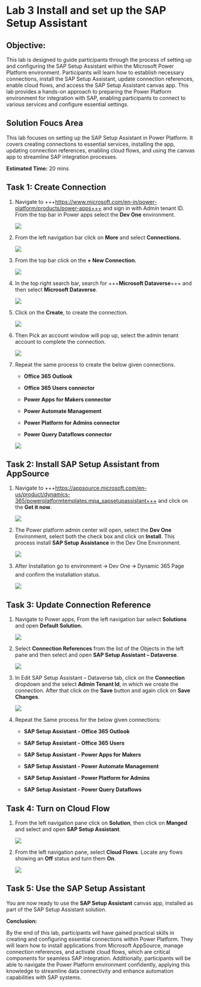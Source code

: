 # Lab 3 Install and set up the SAP Setup Assistant

## Objective: 

This lab is designed to guide participants through the
process of setting up and configuring the SAP Setup Assistant within the
Microsoft Power Platform environment. Participants will learn how to
establish necessary connections, install the SAP Setup Assistant, update
connection references, enable cloud flows, and access the SAP Setup
Assistant canvas app. This lab provides a hands-on approach to preparing
the Power Platform environment for integration with SAP, enabling
participants to connect to various services and configure essential
settings.

## Solution Foucs Area

This lab focuses on setting up the SAP Setup Assistant in Power Platform. It covers creating connections to essential services, installing the app, updating connection references, enabling cloud flows, and using the canvas app to streamline SAP integration processes.

**Estimated Time:** 20 mins

## Task 1: Create Connection

1.  Navigate to
    +++https://www.microsoft.com/en-in/power-platform/products/power-apps+++
    and sign in with Admin tenant ID. From the top bar in Power apps select the **Dev One** environment.

    ![](./media/image5.png)


2.  From the left navigation bar click on **More** and select
    **Connections.**

    ![](./media/image6.png)


3.  From the top bar click on the **+ New Connection.**

    ![](./media/image7.png)


4.  In the top right search bar, search for +++**Microsoft Dataverse**+++ and
    then select **Microsoft Dataverse**.

    ![](./media/image8.png)


5.  Click on the **Create**, to create the connection.

    ![](./media/image9.png)

6. Then Pick an account window will pop up, select the admin tenant
    account to complete the connection.

    ![](./media/image10.png)


7. Repeat the same process to create the below given connections.

    - **Office 365 Outlook**

    - **Office 365 Users connector**

    - **Power Apps for Makers connector**

    - **Power Automate Management**

    - **Power Platform for Admins connector**

    - **Power Query Dataflows connector**

    ![](./media/image11.png)


## Task 2: Install SAP Setup Assistant from AppSource

1.  Navigate to
    +++https://appsource.microsoft.com/en-us/product/dynamics-365/powerplatformtemplates.mpa_sapsetupassistant+++
    and click on the **Get it now**.

    ![](./media/image12.png)

2.  The Power platform admin center will open, select the **Dev One**
    Environment, select both the check box and click on **Install**.
    This process install **SAP Setup Assistance** in the Dev One
    Environment.

    ![](./media/image13.png)


3.  After Installation go to environment 🡪 Dev One 🡪 Dynamic 365 Page
    and confirm the installation status.

    ![](./media/image14.png)


## Task 3: Update Connection Reference

1.  Navigate to Power apps, From the left navigation bar select
    **Solutions** and open **Default Solution.**

    ![](./media/image15.png)


2.  Select **Connection References** from the list of the Objects in the
    left pane and then select and open **SAP Setup Assistant –
    Dataverse**.

    ![](./media/image16.png)


3.  In Edit SAP Setup Assistant – Dataverse tab, click on the
    **Connection** dropdown and the select **Admin Tenant Id**, in which
    we create the connection. After that click on the **Save** button
    and again click on **Save Changes**.

    ![](./media/image17.png)


4.  Repeat the Same process for the below given connections:

    - **SAP Setup Assistant - Office 365 Outlook**

    - **SAP Setup Assistant - Office 365 Users**

    - **SAP Setup Assistant - Power Apps for Makers**

    - **SAP Setup Assistant - Power Automate Management**

    - **SAP Setup Assistant - Power Platform for Admins**

    - **SAP Setup Assistant - Power Query Dataflows**

## Task 4: Turn on Cloud Flow

1.  From the left navigation pane click on **Solution**, then click on
    **Manged** and select and open **SAP Setup Assistant**.

    ![](./media/image18.png)


2.  From the left navigation pane, select **Cloud Flows**. Locate any
    flows showing an **Off** status and turn them **On**.

    ![](./media/image19.png)


## Task 5: Use the SAP Setup Assistant

You are now ready to use the **SAP Setup Assistant** canvas app,
installed as part of the SAP Setup Assistant solution.

**Conclusion:**

By the end of this lab, participants will have gained practical skills
in creating and configuring essential connections within Power Platform.
They will learn how to install applications from Microsoft AppSource,
manage connection references, and activate cloud flows, which are
critical components for seamless SAP integration. Additionally,
participants will be able to navigate the Power Platform environment
confidently, applying this knowledge to streamline data connectivity and
enhance automation capabilities with SAP systems.

